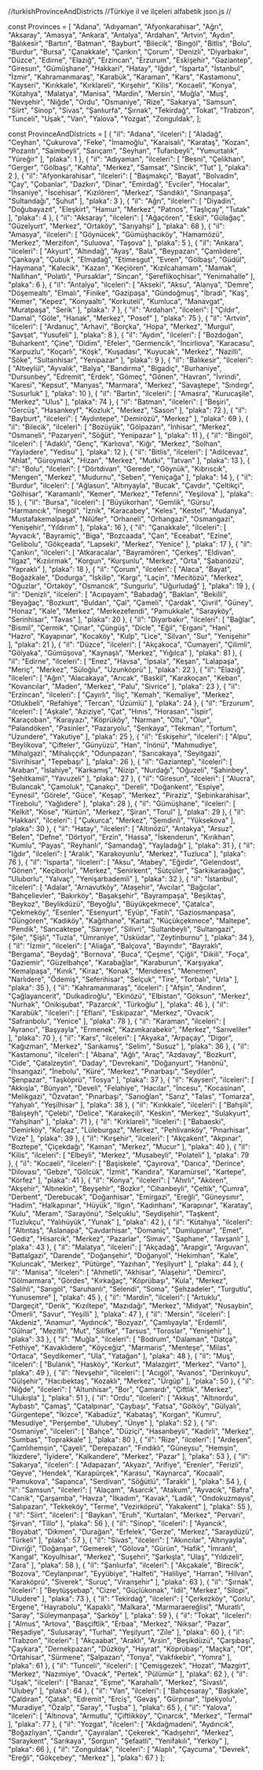 //turkishProvinceAndDistricts
//Türkiye il ve ilçeleri alfabetik json.js
//<meta name="google-site-verification" content="GRBrEkiPxpMelLAmm7d_M1lLtpKVkBgkiCKJt_ex7d4" />

const Provinces = [
    "Adana",
    "Adıyaman",
    "Afyonkarahisar",
    "Ağrı",
    "Aksaray",
    "Amasya",
    "Ankara",
    "Antalya",
    "Ardahan",
    "Artvin",
    "Aydın",
    "Balıkesir",
    "Bartın",
    "Batman",
    "Bayburt",
    "Bilecik",
    "Bingöl",
    "Bitlis",
    "Bolu",
    "Burdur",
    "Bursa",
    "Çanakkale",
    "Çankırı",
    "Çorum",
    "Denizli",
    "Diyarbakır",
    "Düzce",
    "Edirne",
    "Elazığ",
    "Erzincan",
    "Erzurum",
    "Eskişehir",
    "Gaziantep",
    "Giresun",
    "Gümüşhane",
    "Hakkari",
    "Hatay",
    "Iğdır",
    "Isparta",
    "İstanbul",
    "İzmir",
    "Kahramanmaraş",
    "Karabük",
    "Karaman",
    "Kars",
    "Kastamonu",
    "Kayseri",
    "Kırıkkale",
    "Kırklareli",
    "Kırşehir",
    "Kilis",
    "Kocaeli",
    "Konya",
    "Kütahya",
    "Malatya",
    "Manisa",
    "Mardin",
    "Mersin",
    "Muğla",
    "Muş",
    "Nevşehir",
    "Niğde",
    "Ordu",
    "Osmaniye",
    "Rize",
    "Sakarya",
    "Samsun",
    "Siirt",
    "Sinop",
    "Sivas",
    "Şanlıurfa",
    "Şırnak",
    "Tekirdağ",
    "Tokat",
    "Trabzon",
    "Tunceli",
    "Uşak",
    "Van",
    "Yalova",
    "Yozgat",
    "Zonguldak",
];

const ProvinceAndDistricts = [
    {
        "il": "Adana",
        "ilceleri": [
            "Aladağ",
            "Ceyhan",
            "Çukurova",
            "Feke",
            "İmamoğlu",
            "Karaisalı",
            "Karataş",
            "Kozan",
            "Pozantı",
            "Saimbeyli",
            "Sarıçam",
            "Seyhan",
            "Tufanbeyli",
            "Yumurtalık",
            "Yüreğir"
        ],
        "plaka": 1
    },
    {
        "il": "Adıyaman",
        "ilceleri": [
            "Besni",
            "Çelikhan",
            "Gerger",
            "Gölbaşı",
            "Kahta",
            "Merkez",
            "Samsat",
            "Sincik",
            "Tut"
        ],
        "plaka": 2
    },
    {
        "il": "Afyonkarahisar",
        "ilceleri": [
            "Başmakçı",
            "Bayat",
            "Bolvadin",
            "Çay",
            "Çobanlar",
            "Dazkırı",
            "Dinar",
            "Emirdağ",
            "Evciler",
            "Hocalar",
            "İhsaniye",
            "İscehisar",
            "Kızılören",
            "Merkez",
            "Sandıklı",
            "Sinanpaşa",
            "Sultandağı",
            "Şuhut"
        ],
        "plaka": 3
    },
    {
        "il": "Ağrı",
        "ilceleri": [
            "Diyadin",
            "Doğubayazıt",
            "Eleşkirt",
            "Hamur",
            "Merkez",
            "Patnos",
            "Taşlıçay",
            "Tutak"
        ],
        "plaka": 4
    },
    {
        "il": "Aksaray",
        "ilceleri": [
            "Ağaçören",
            "Eskil",
            "Gülağaç",
            "Güzelyurt",
            "Merkez",
            "Ortaköy",
            "Sarıyahşi"
        ],
        "plaka": 68
    },
    {
        "il": "Amasya",
        "ilceleri": [
            "Göynücek",
            "Gümüşhacıköy",
            "Hamamözü",
            "Merkez",
            "Merzifon",
            "Suluova",
            "Taşova"
        ],
        "plaka": 5
    },
    {
        "il": "Ankara",
        "ilceleri": [
            "Akyurt",
            "Altındağ",
            "Ayaş",
            "Bala",
            "Beypazarı",
            "Çamlıdere",
            "Çankaya",
            "Çubuk",
            "Elmadağ",
            "Etimesgut",
            "Evren",
            "Gölbaşı",
            "Güdül",
            "Haymana",
            "Kalecik",
            "Kazan",
            "Keçiören",
            "Kızılcahamam",
            "Mamak",
            "Nallıhan",
            "Polatlı",
            "Pursaklar",
            "Sincan",
            "Şereflikoçhisar",
            "Yenimahalle"
        ],
        "plaka": 6
    },
    {
        "il": "Antalya",
        "ilceleri": [
            "Akseki",
            "Aksu",
            "Alanya",
            "Demre",
            "Döşemealtı",
            "Elmalı",
            "Finike",
            "Gazipaşa",
            "Gündoğmuş",
            "İbradı",
            "Kaş",
            "Kemer",
            "Kepez",
            "Konyaaltı",
            "Korkuteli",
            "Kumluca",
            "Manavgat",
            "Muratpaşa",
            "Serik"
        ],
        "plaka": 7
    },
    {
        "il": "Ardahan",
        "ilceleri": [
            "Çıldır",
            "Damal",
            "Göle",
            "Hanak",
            "Merkez",
            "Posof"
        ],
        "plaka": 75
    },
    {
        "il": "Artvin",
        "ilceleri": [
            "Ardanuç",
            "Arhavi",
            "Borçka",
            "Hopa",
            "Merkez",
            "Murgul",
            "Şavşat",
            "Yusufeli"
        ],
        "plaka": 8
    },
    {
        "il": "Aydın",
        "ilceleri": [
            "Bozdoğan",
            "Buharkent",
            "Çine",
            "Didim",
            "Efeler",
            "Germencik",
            "İncirliova",
            "Karacasu",
            "Karpuzlu",
            "Koçarlı",
            "Köşk",
            "Kuşadası",
            "Kuyucak",
            "Merkez",
            "Nazilli",
            "Söke",
            "Sultanhisar",
            "Yenipazar"
        ],
        "plaka": 9
    },
    {
        "il": "Balıkesir",
        "ilceleri": [
            "Altıeylül",
            "Ayvalık",
            "Balya",
            "Bandırma",
            "Bigadiç",
            "Burhaniye",
            "Dursunbey",
            "Edremit",
            "Erdek",
            "Gömeç",
            "Gönen",
            "Havran",
            "İvrindi",
            "Karesi",
            "Kepsut",
            "Manyas",
            "Marmara",
            "Merkez",
            "Savaştepe",
            "Sındırgı",
            "Susurluk"
        ],
        "plaka": 10
    },
    {
        "il": "Bartın",
        "ilceleri": [
            "Amasra",
            "Kurucaşile",
            "Merkez",
            "Ulus"
        ],
        "plaka": 74
    },
    {
        "il": "Batman",
        "ilceleri": [
            "Beşiri",
            "Gercüş",
            "Hasankeyf",
            "Kozluk",
            "Merkez",
            "Sason"
        ],
        "plaka": 72
    },
    {
        "il": "Bayburt",
        "ilceleri": [
            "Aydıntepe",
            "Demirözü",
            "Merkez"
        ],
        "plaka": 69
    },
    {
        "il": "Bilecik",
        "ilceleri": [
            "Bozüyük",
            "Gölpazarı",
            "İnhisar",
            "Merkez",
            "Osmaneli",
            "Pazaryeri",
            "Söğüt",
            "Yenipazar"
        ],
        "plaka": 11
    },
    {
        "il": "Bingöl",
        "ilceleri": [
            "Adaklı",
            "Genç",
            "Karlıova",
            "Kiğı",
            "Merkez",
            "Solhan",
            "Yayladere",
            "Yedisu"
        ],
        "plaka": 12
    },
    {
        "il": "Bitlis",
        "ilceleri": [
            "Adilcevaz",
            "Ahlat",
            "Güroymak",
            "Hizan",
            "Merkez",
            "Mutki",
            "Tatvan"
        ],
        "plaka": 13
    },
    {
        "il": "Bolu",
        "ilceleri": [
            "Dörtdivan",
            "Gerede",
            "Göynük",
            "Kıbrıscık",
            "Mengen",
            "Merkez",
            "Mudurnu",
            "Seben",
            "Yeniçağa"
        ],
        "plaka": 14
    },
    {
        "il": "Burdur",
        "ilceleri": [
            "Ağlasun",
            "Altınyayla",
            "Bucak",
            "Çavdır",
            "Çeltikçi",
            "Gölhisar",
            "Karamanlı",
            "Kemer",
            "Merkez",
            "Tefenni",
            "Yeşilova"
        ],
        "plaka": 15
    },
    {
        "il": "Bursa",
        "ilceleri": [
            "Büyükorhan",
            "Gemlik",
            "Gürsu",
            "Harmancık",
            "İnegöl",
            "İznik",
            "Karacabey",
            "Keles",
            "Kestel",
            "Mudanya",
            "Mustafakemalpaşa",
            "Nilüfer",
            "Orhaneli",
            "Orhangazi",
            "Osmangazi",
            "Yenişehir",
            "Yıldırım"
        ],
        "plaka": 16
    },
    {
        "il": "Çanakkale",
        "ilceleri": [
            "Ayvacık",
            "Bayramiç",
            "Biga",
            "Bozcaada",
            "Çan",
            "Eceabat",
            "Ezine",
            "Gelibolu",
            "Gökçeada",
            "Lapseki",
            "Merkez",
            "Yenice"
        ],
        "plaka": 17
    },
    {
        "il": "Çankırı",
        "ilceleri": [
            "Atkaracalar",
            "Bayramören",
            "Çerkeş",
            "Eldivan",
            "Ilgaz",
            "Kızılırmak",
            "Korgun",
            "Kurşunlu",
            "Merkez",
            "Orta",
            "Şabanözü",
            "Yapraklı"
        ],
        "plaka": 18
    },
    {
        "il": "Çorum",
        "ilceleri": [
            "Alaca",
            "Bayat",
            "Boğazkale",
            "Dodurga",
            "İskilip",
            "Kargı",
            "Laçin",
            "Mecitözü",
            "Merkez",
            "Oğuzlar",
            "Ortaköy",
            "Osmancık",
            "Sungurlu",
            "Uğurludağ"
        ],
        "plaka": 19
    },
    {
        "il": "Denizli",
        "ilceleri": [
            "Acıpayam",
            "Babadağ",
            "Baklan",
            "Bekilli",
            "Beyağaç",
            "Bozkurt",
            "Buldan",
            "Çal",
            "Çameli",
            "Çardak",
            "Çivril",
            "Güney",
            "Honaz",
            "Kale",
            "Merkez",
            "Merkezefendi",
            "Pamukkale",
            "Sarayköy",
            "Serinhisar",
            "Tavas"
        ],
        "plaka": 20
    },
    {
        "il": "Diyarbakır",
        "ilceleri": [
            "Bağlar",
            "Bismil",
            "Çermik",
            "Çınar",
            "Çüngüş",
            "Dicle",
            "Eğil",
            "Ergani",
            "Hani",
            "Hazro",
            "Kayapınar",
            "Kocaköy",
            "Kulp",
            "Lice",
            "Silvan",
            "Sur",
            "Yenişehir"
        ],
        "plaka": 21
    },
    {
        "il": "Düzce",
        "ilceleri": [
            "Akçakoca",
            "Cumayeri",
            "Çilimli",
            "Gölyaka",
            "Gümüşova",
            "Kaynaşlı",
            "Merkez",
            "Yığılca"
        ],
        "plaka": 81
    },
    {
        "il": "Edirne",
        "ilceleri": [
            "Enez",
            "Havsa",
            "İpsala",
            "Keşan",
            "Lalapaşa",
            "Meriç",
            "Merkez",
            "Süloğlu",
            "Uzunköprü"
        ],
        "plaka": 22
    },
    {
        "il": "Elazığ",
        "ilceleri": [
            "Ağın",
            "Alacakaya",
            "Arıcak",
            "Baskil",
            "Karakoçan",
            "Keban",
            "Kovancılar",
            "Maden",
            "Merkez",
            "Palu",
            "Sivrice"
        ],
        "plaka": 23
    },
    {
        "il": "Erzincan",
        "ilceleri": [
            "Çayırlı",
            "İliç",
            "Kemah",
            "Kemaliye",
            "Merkez",
            "Otlukbeli",
            "Refahiye",
            "Tercan",
            "Üzümlü"
        ],
        "plaka": 24
    },
    {
        "il": "Erzurum",
        "ilceleri": [
            "Aşkale",
            "Aziziye",
            "Çat",
            "Hınıs",
            "Horasan",
            "İspir",
            "Karaçoban",
            "Karayazı",
            "Köprüköy",
            "Narman",
            "Oltu",
            "Olur",
            "Palandöken",
            "Pasinler",
            "Pazaryolu",
            "Şenkaya",
            "Tekman",
            "Tortum",
            "Uzundere",
            "Yakutiye"
        ],
        "plaka": 25
    },
    {
        "il": "Eskişehir",
        "ilceleri": [
            "Alpu",
            "Beylikova",
            "Çifteler",
            "Günyüzü",
            "Han",
            "İnönü",
            "Mahmudiye",
            "Mihalgazi",
            "Mihalıççık",
            "Odunpazarı",
            "Sarıcakaya",
            "Seyitgazi",
            "Sivrihisar",
            "Tepebaşı"
        ],
        "plaka": 26
    },
    {
        "il": "Gaziantep",
        "ilceleri": [
            "Araban",
            "İslahiye",
            "Karkamış",
            "Nizip",
            "Nurdağı",
            "Oğuzeli",
            "Şahinbey",
            "Şehitkamil",
            "Yavuzeli"
        ],
        "plaka": 27
    },
    {
        "il": "Giresun",
        "ilceleri": [
            "Alucra",
            "Bulancak",
            "Çamoluk",
            "Çanakçı",
            "Dereli",
            "Doğankent",
            "Espiye",
            "Eynesil",
            "Görele",
            "Güce",
            "Keşap",
            "Merkez",
            "Piraziz",
            "Şebinkarahisar",
            "Tirebolu",
            "Yağlıdere"
        ],
        "plaka": 28
    },
    {
        "il": "Gümüşhane",
        "ilceleri": [
            "Kelkit",
            "Köse",
            "Kürtün",
            "Merkez",
            "Şiran",
            "Torul"
        ],
        "plaka": 29
    },
    {
        "il": "Hakkari",
        "ilceleri": [
            "Çukurca",
            "Merkez",
            "Şemdinli",
            "Yüksekova"
        ],
        "plaka": 30
    },
    {
        "il": "Hatay",
        "ilceleri": [
            "Altınözü",
            "Antakya",
            "Arsuz",
            "Belen",
            "Defne",
            "Dörtyol",
            "Erzin",
            "Hassa",
            "İskenderun",
            "Kırıkhan",
            "Kumlu",
            "Payas",
            "Reyhanlı",
            "Samandağ",
            "Yayladağı"
        ],
        "plaka": 31
    },
    {
        "il": "Iğdır",
        "ilceleri": [
            "Aralık",
            "Karakoyunlu",
            "Merkez",
            "Tuzluca"
        ],
        "plaka": 76
    },
    {
        "il": "Isparta",
        "ilceleri": [
            "Aksu",
            "Atabey",
            "Eğirdir",
            "Gelendost",
            "Gönen",
            "Keçiborlu",
            "Merkez",
            "Senirkent",
            "Sütçüler",
            "Şarkikaraağaç",
            "Uluborlu",
            "Yalvaç",
            "Yenişarbademli"
        ],
        "plaka": 32
    },
    {
        "il": "İstanbul",
        "ilceleri": [
            "Adalar",
            "Arnavutköy",
            "Ataşehir",
            "Avcılar",
            "Bağcılar",
            "Bahçelievler",
            "Bakırköy",
            "Başakşehir",
            "Bayrampaşa",
            "Beşiktaş",
            "Beykoz",
            "Beylikdüzü",
            "Beyoğlu",
            "Büyükçekmece",
            "Çatalca",
            "Çekmeköy",
            "Esenler",
            "Esenyurt",
            "Eyüp",
            "Fatih",
            "Gaziosmanpaşa",
            "Güngören",
            "Kadıköy",
            "Kağıthane",
            "Kartal",
            "Küçükçekmece",
            "Maltepe",
            "Pendik",
            "Sancaktepe",
            "Sarıyer",
            "Silivri",
            "Sultanbeyli",
            "Sultangazi",
            "Şile",
            "Şişli",
            "Tuzla",
            "Ümraniye",
            "Üsküdar",
            "Zeytinburnu"
        ],
        "plaka": 34
    },
    {
        "il": "İzmir",
        "ilceleri": [
            "Aliağa",
            "Balçova",
            "Bayındır",
            "Bayraklı",
            "Bergama",
            "Beydağ",
            "Bornova",
            "Buca",
            "Çeşme",
            "Çiğli",
            "Dikili",
            "Foça",
            "Gaziemir",
            "Güzelbahçe",
            "Karabağlar",
            "Karaburun",
            "Karşıyaka",
            "Kemalpaşa",
            "Kınık",
            "Kiraz",
            "Konak",
            "Menderes",
            "Menemen",
            "Narlıdere",
            "Ödemiş",
            "Seferihisar",
            "Selçuk",
            "Tire",
            "Torbalı",
            "Urla"
        ],
        "plaka": 35
    },
    {
        "il": "Kahramanmaraş",
        "ilceleri": [
            "Afşin",
            "Andırın",
            "Çağlayancerit",
            "Dulkadiroğlu",
            "Ekinözü",
            "Elbistan",
            "Göksun",
            "Merkez",
            "Nurhak",
            "Onikişubat",
            "Pazarcık",
            "Türkoğlu"
        ],
        "plaka": 46
    },
    {
        "il": "Karabük",
        "ilceleri": [
            "Eflani",
            "Eskipazar",
            "Merkez",
            "Ovacık",
            "Safranbolu",
            "Yenice"
        ],
        "plaka": 78
    },
    {
        "il": "Karaman",
        "ilceleri": [
            "Ayrancı",
            "Başyayla",
            "Ermenek",
            "Kazımkarabekir",
            "Merkez",
            "Sarıveliler"
        ],
        "plaka": 70
    },
    {
        "il": "Kars",
        "ilceleri": [
            "Akyaka",
            "Arpaçay",
            "Digor",
            "Kağızman",
            "Merkez",
            "Sarıkamış",
            "Selim",
            "Susuz"
        ],
        "plaka": 36
    },
    {
        "il": "Kastamonu",
        "ilceleri": [
            "Abana",
            "Ağlı",
            "Araç",
            "Azdavay",
            "Bozkurt",
            "Cide",
            "Çatalzeytin",
            "Daday",
            "Devrekani",
            "Doğanyurt",
            "Hanönü",
            "İhsangazi",
            "İnebolu",
            "Küre",
            "Merkez",
            "Pınarbaşı",
            "Seydiler",
            "Şenpazar",
            "Taşköprü",
            "Tosya"
        ],
        "plaka": 37
    },
    {
        "il": "Kayseri",
        "ilceleri": [
            "Akkışla",
            "Bünyan",
            "Develi",
            "Felahiye",
            "Hacılar",
            "İncesu",
            "Kocasinan",
            "Melikgazi",
            "Özvatan",
            "Pınarbaşı",
            "Sarıoğlan",
            "Sarız",
            "Talas",
            "Tomarza",
            "Yahyalı",
            "Yeşilhisar"
        ],
        "plaka": 38
    },
    {
        "il": "Kırıkkale",
        "ilceleri": [
            "Bahşili",
            "Balışeyh",
            "Çelebi",
            "Delice",
            "Karakeçili",
            "Keskin",
            "Merkez",
            "Sulakyurt",
            "Yahşihan"
        ],
        "plaka": 71
    },
    {
        "il": "Kırklareli",
        "ilceleri": [
            "Babaeski",
            "Demirköy",
            "Kofçaz",
            "Lüleburgaz",
            "Merkez",
            "Pehlivanköy",
            "Pınarhisar",
            "Vize"
        ],
        "plaka": 39
    },
    {
        "il": "Kırşehir",
        "ilceleri": [
            "Akçakent",
            "Akpınar",
            "Boztepe",
            "Çiçekdağı",
            "Kaman",
            "Merkez",
            "Mucur"
        ],
        "plaka": 40
    },
    {
        "il": "Kilis",
        "ilceleri": [
            "Elbeyli",
            "Merkez",
            "Musabeyli",
            "Polateli"
        ],
        "plaka": 79
    },
    {
        "il": "Kocaeli",
        "ilceleri": [
            "Başiskele",
            "Çayırova",
            "Darıca",
            "Derince",
            "Dilovası",
            "Gebze",
            "Gölcük",
            "İzmit",
            "Kandıra",
            "Karamürsel",
            "Kartepe",
            "Körfez"
        ],
        "plaka": 41
    },
    {
        "il": "Konya",
        "ilceleri": [
            "Ahırlı",
            "Akören",
            "Akşehir",
            "Altınekin",
            "Beyşehir",
            "Bozkır",
            "Cihanbeyli",
            "Çeltik",
            "Çumra",
            "Derbent",
            "Derebucak",
            "Doğanhisar",
            "Emirgazi",
            "Ereğli",
            "Güneysınır",
            "Hadim",
            "Halkapınar",
            "Hüyük",
            "Ilgın",
            "Kadınhanı",
            "Karapınar",
            "Karatay",
            "Kulu",
            "Meram",
            "Sarayönü",
            "Selçuklu",
            "Seydişehir",
            "Taşkent",
            "Tuzlukçu",
            "Yalıhüyük",
            "Yunak"
        ],
        "plaka": 42
    },
    {
        "il": "Kütahya",
        "ilceleri": [
            "Altıntaş",
            "Aslanapa",
            "Çavdarhisar",
            "Domaniç",
            "Dumlupınar",
            "Emet",
            "Gediz",
            "Hisarcık",
            "Merkez",
            "Pazarlar",
            "Simav",
            "Şaphane",
            "Tavşanlı"
        ],
        "plaka": 43
    },
    {
        "il": "Malatya",
        "ilceleri": [
            "Akçadağ",
            "Arapgir",
            "Arguvan",
            "Battalgazi",
            "Darende",
            "Doğanşehir",
            "Doğanyol",
            "Hekimhan",
            "Kale",
            "Kuluncak",
            "Merkez",
            "Pütürge",
            "Yazıhan",
            "Yeşilyurt"
        ],
        "plaka": 44
    },
    {
        "il": "Manisa",
        "ilceleri": [
            "Ahmetli",
            "Akhisar",
            "Alaşehir",
            "Demirci",
            "Gölmarmara",
            "Gördes",
            "Kırkağaç",
            "Köprübaşı",
            "Kula",
            "Merkez",
            "Salihli",
            "Sarıgöl",
            "Saruhanlı",
            "Selendi",
            "Soma",
            "Şehzadeler",
            "Turgutlu",
            "Yunusemre"
        ],
        "plaka": 45
    },
    {
        "il": "Mardin",
        "ilceleri": [
            "Artuklu",
            "Dargeçit",
            "Derik",
            "Kızıltepe",
            "Mazıdağı",
            "Merkez",
            "Midyat",
            "Nusaybin",
            "Ömerli",
            "Savur",
            "Yeşilli"
        ],
        "plaka": 47
    },
    {
        "il": "Mersin",
        "ilceleri": [
            "Akdeniz",
            "Anamur",
            "Aydıncık",
            "Bozyazı",
            "Çamlıyayla",
            "Erdemli",
            "Gülnar",
            "Mezitli",
            "Mut",
            "Silifke",
            "Tarsus",
            "Toroslar",
            "Yenişehir"
        ],
        "plaka": 33
    },
    {
        "il": "Muğla",
        "ilceleri": [
            "Bodrum",
            "Dalaman",
            "Datça",
            "Fethiye",
            "Kavaklıdere",
            "Köyceğiz",
            "Marmaris",
            "Menteşe",
            "Milas",
            "Ortaca",
            "Seydikemer",
            "Ula",
            "Yatağan"
        ],
        "plaka": 48
    },
    {
        "il": "Muş",
        "ilceleri": [
            "Bulanık",
            "Hasköy",
            "Korkut",
            "Malazgirt",
            "Merkez",
            "Varto"
        ],
        "plaka": 49
    },
    {
        "il": "Nevşehir",
        "ilceleri": [
            "Acıgöl",
            "Avanos",
            "Derinkuyu",
            "Gülşehir",
            "Hacıbektaş",
            "Kozaklı",
            "Merkez",
            "Ürgüp"
        ],
        "plaka": 50
    },
    {
        "il": "Niğde",
        "ilceleri": [
            "Altunhisar",
            "Bor",
            "Çamardı",
            "Çiftlik",
            "Merkez",
            "Ulukışla"
        ],
        "plaka": 51
    },
    {
        "il": "Ordu",
        "ilceleri": [
            "Akkuş",
            "Altınordu",
            "Aybastı",
            "Çamaş",
            "Çatalpınar",
            "Çaybaşı",
            "Fatsa",
            "Gölköy",
            "Gülyalı",
            "Gürgentepe",
            "İkizce",
            "Kabadüz",
            "Kabataş",
            "Korgan",
            "Kumru",
            "Mesudiye",
            "Perşembe",
            "Ulubey",
            "Ünye"
        ],
        "plaka": 52
    },
    {
        "il": "Osmaniye",
        "ilceleri": [
            "Bahçe",
            "Düziçi",
            "Hasanbeyli",
            "Kadirli",
            "Merkez",
            "Sumbas",
            "Toprakkale"
        ],
        "plaka": 80
    },
    {
        "il": "Rize",
        "ilceleri": [
            "Ardeşen",
            "Çamlıhemşin",
            "Çayeli",
            "Derepazarı",
            "Fındıklı",
            "Güneysu",
            "Hemşin",
            "İkizdere",
            "İyidere",
            "Kalkandere",
            "Merkez",
            "Pazar"
        ],
        "plaka": 53
    },
    {
        "il": "Sakarya",
        "ilceleri": [
            "Adapazarı",
            "Akyazı",
            "Arifiye",
            "Erenler",
            "Ferizli",
            "Geyve",
            "Hendek",
            "Karapürçek",
            "Karasu",
            "Kaynarca",
            "Kocaali",
            "Pamukova",
            "Sapanca",
            "Serdivan",
            "Söğütlü",
            "Taraklı"
        ],
        "plaka": 54
    },
    {
        "il": "Samsun",
        "ilceleri": [
            "Alaçam",
            "Asarcık",
            "Atakum",
            "Ayvacık",
            "Bafra",
            "Canik",
            "Çarşamba",
            "Havza",
            "İlkadım",
            "Kavak",
            "Ladik",
            "Ondokuzmayıs",
            "Salıpazarı",
            "Tekkeköy",
            "Terme",
            "Vezirköprü",
            "Yakakent"
        ],
        "plaka": 55
    },
    {
        "il": "Siirt",
        "ilceleri": [
            "Baykan",
            "Eruh",
            "Kurtalan",
            "Merkez",
            "Pervari",
            "Şirvan",
            "Tillo"
        ],
        "plaka": 56
    },
    {
        "il": "Sinop",
        "ilceleri": [
            "Ayancık",
            "Boyabat",
            "Dikmen",
            "Durağan",
            "Erfelek",
            "Gerze",
            "Merkez",
            "Saraydüzü",
            "Türkeli"
        ],
        "plaka": 57
    },
    {
        "il": "Sivas",
        "ilceleri": [
            "Akıncılar",
            "Altınyayla",
            "Divriği",
            "Doğanşar",
            "Gemerek",
            "Gölova",
            "Gürün",
            "Hafik",
            "İmranlı",
            "Kangal",
            "Koyulhisar",
            "Merkez",
            "Suşehri",
            "Şarkışla",
            "Ulaş",
            "Yıldızeli",
            "Zara"
        ],
        "plaka": 58
    },
    {
        "il": "Şanlıurfa",
        "ilceleri": [
            "Akçakale",
            "Birecik",
            "Bozova",
            "Ceylanpınar",
            "Eyyübiye",
            "Halfeti",
            "Haliliye",
            "Harran",
            "Hilvan",
            "Karaköprü",
            "Siverek",
            "Suruç",
            "Viranşehir"
        ],
        "plaka": 63
    },
    {
        "il": "Şırnak",
        "ilceleri": [
            "Beytüşşebap",
            "Cizre",
            "Güçlükonak",
            "İdil",
            "Merkez",
            "Silopi",
            "Uludere"
        ],
        "plaka": 73
    },
    {
        "il": "Tekirdağ",
        "ilceleri": [
            "Çerkezköy",
            "Çorlu",
            "Ergene",
            "Hayrabolu",
            "Kapaklı",
            "Malkara",
            "Marmaraereğlisi",
            "Muratlı",
            "Saray",
            "Süleymanpaşa",
            "Şarköy"
        ],
        "plaka": 59
    },
    {
        "il": "Tokat",
        "ilceleri": [
            "Almus",
            "Artova",
            "Başçiftlik",
            "Erbaa",
            "Merkez",
            "Niksar",
            "Pazar",
            "Reşadiye",
            "Sulusaray",
            "Turhal",
            "Yeşilyurt",
            "Zile"
        ],
        "plaka": 60
    },
    {
        "il": "Trabzon",
        "ilceleri": [
            "Akçaabat",
            "Araklı",
            "Arsin",
            "Beşikdüzü",
            "Çarşıbaşı",
            "Çaykara",
            "Dernekpazarı",
            "Düzköy",
            "Hayrat",
            "Köprübaşı",
            "Maçka",
            "Of",
            "Ortahisar",
            "Sürmene",
            "Şalpazarı",
            "Tonya",
            "Vakfıkebir",
            "Yomra"
        ],
        "plaka": 61
    },
    {
        "il": "Tunceli",
        "ilceleri": [
            "Çemişgezek",
            "Hozat",
            "Mazgirt",
            "Merkez",
            "Nazımiye",
            "Ovacık",
            "Pertek",
            "Pülümür"
        ],
        "plaka": 62
    },
    {
        "il": "Uşak",
        "ilceleri": [
            "Banaz",
            "Eşme",
            "Karahallı",
            "Merkez",
            "Sivaslı",
            "Ulubey"
        ],
        "plaka": 64
    },
    {
        "il": "Van",
        "ilceleri": [
            "Bahçesaray",
            "Başkale",
            "Çaldıran",
            "Çatak",
            "Edremit",
            "Erciş",
            "Gevaş",
            "Gürpınar",
            "İpekyolu",
            "Muradiye",
            "Özalp",
            "Saray",
            "Tuşba"
        ],
        "plaka": 65
    },
    {
        "il": "Yalova",
        "ilceleri": [
            "Altınova",
            "Armutlu",
            "Çiftlikköy",
            "Çınarcık",
            "Merkez",
            "Termal"
        ],
        "plaka": 77
    },
    {
        "il": "Yozgat",
        "ilceleri": [
            "Akdağmadeni",
            "Aydıncık",
            "Boğazlıyan",
            "Çandır",
            "Çayıralan",
            "Çekerek",
            "Kadışehri",
            "Merkez",
            "Saraykent",
            "Sarıkaya",
            "Sorgun",
            "Şefaatli",
            "Yenifakılı",
            "Yerköy"
        ],
        "plaka": 66
    },
    {
        "il": "Zonguldak",
        "ilceleri": [
            "Alaplı",
            "Çaycuma",
            "Devrek",
            "Ereğli",
            "Gökçebey",
            "Merkez"
        ],
        "plaka": 67
    }
];
